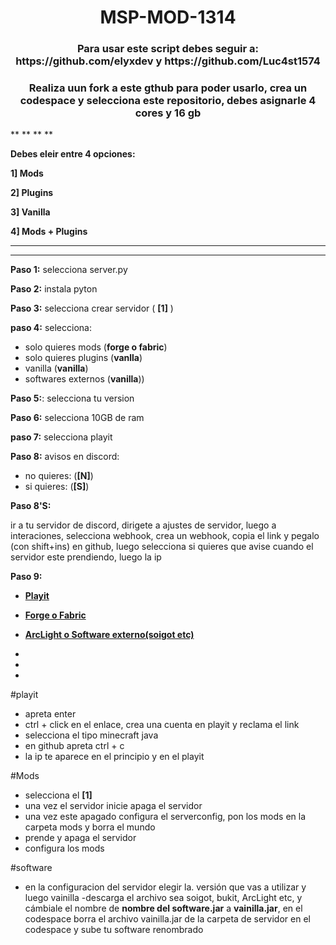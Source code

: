 <h1 align="center"> MSP-MOD-1314 </h1>
<h3 align="center"> Para usar este script debes seguir a: https://github.com/elyxdev y https://github.com/Luc4st1574 </h3>

<h3 align="center"> Realiza uun fork a este gthub para poder usarlo, crea un codespace y selecciona este repositorio, debes asignarle 4 cores y 16 gb </h3>
** **
** **

**Debes eleir entre 4 opciones:**

**1] Mods**

**2] Plugins**

**3] Vanilla**

**4] Mods + Plugins**
** **
** **

**Paso 1:** selecciona server.py

**Paso 2:** instala pyton

**Paso 3:** selecciona crear servidor ( **[1]** )

**paso 4:** selecciona:

- solo quieres mods (**forge o fabric**)
- solo quieres plugins (**vanlla**)
- vanilla (**vanilla**)
- softwares externos (**vanilla**))

**Paso 5:**: selecciona tu version

**Paso 6:** selecciona 10GB de ram

**paso 7:** selecciona playit

**Paso 8:** avisos en discord:

- no quieres: (**[N]**)
- si quieres: (**[S]**)

**Paso 8'S:**

ir a tu servidor de discord, dirigete a ajustes de servidor, luego a interaciones, selecciona webhook, crea un webhook, copia el link y pegalo (con shift+ins) en github, luego selecciona si quieres que avise cuando el servidor este prendiendo, luego la ip

**Paso 9:**

* [**Playit**](#playit)

* [**Forge o Fabric**](#Mods)

* [**ArcLight o Software externo(soigot etc)**](#software)

*

*

*
#playit
- apreta enter
- ctrl + click en el enlace, crea una cuenta en playit y reclama el link
- selecciona el tipo minecraft java
- en github apreta ctrl + c
- la ip te aparece en el principio y en el playit

#Mods
- selecciona el **[1]**
- una vez el servidor inicie apaga el servidor
- una vez este apagado configura el serverconfig, pon los mods en la carpeta mods y borra el mundo
- prende y apaga el servidor
- configura los mods

#software
- en la configuracion del servidor elegir la. versión que vas a utilizar y luego vainilla
-descarga el archivo sea soigot, bukit, ArcLight etc, y cámbiale el nombre de **nombre del software.jar** a **vainilla.jar**, en el codespace borra el archivo vainilla.jar de la carpeta de servidor en el codespace y sube tu software renombrado